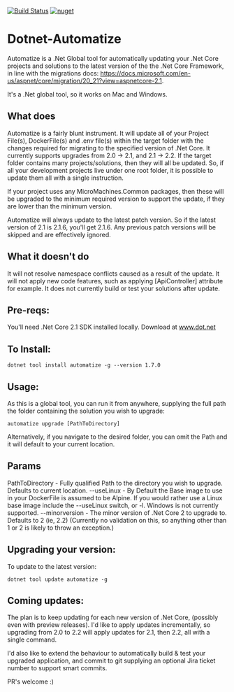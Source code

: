 [![Build Status](https://dev.azure.com/davidcook0284/davidcook/_apis/build/status/cookie1981.Dotnet-Automatize)](https://dev.azure.com/davidcook0284/davidcook/_build/latest?definitionId=1)
[![nuget](https://img.shields.io/nuget/v/Automatize.svg)](https://www.nuget.org/packages/Automatize/)

# Dotnet-Automatize

Automatize is a .Net Global tool for automatically updating your .Net Core projects and solutions to the latest version of the the .Net Core Framework, in line with the migrations
docs: https://docs.microsoft.com/en-us/aspnet/core/migration/20_21?view=aspnetcore-2.1.

It's a .Net global tool, so it works on Mac and Windows.


## What does 

Automatize is a fairly blunt instrument.
It will update all of your Project File(s), DockerFile(s) and .env file(s) within the target folder with the changes required for migrating to the specified version of .Net Core.
It currently supports upgrades from  2.0 -> 2.1, and 2.1 -> 2.2. 
If the target folder contains many projects/solutions, then they will all be updated. So, if all your development projects live under one root folder, it is possible to update them all with a single instruction.

If your project uses any MicroMachines.Common packages, then these will be upgraded to the minimum required version to support the update, if they are lower than the minimum version. 

Automatize will always update to the latest patch version. So if the latest version of 2.1 is 2.1.6, you'll get 2.1.6. Any previous patch versions will be skipped and are effectively ignored.


## What it doesn't do

It will not resolve namespace conflicts caused as a result of the update.
It will not apply new code features, such as applying [ApiController] attribute for example.
It does not currently build or test your solutions after update.


## Pre-reqs:
You'll need .Net Core 2.1 SDK installed locally. Download at www.dot.net



## To Install:

```
dotnet tool install automatize -g --version 1.7.0
```

## Usage:

As this is a global tool, you can run it from anywhere, supplying the full path the folder containing the solution you wish to upgrade:

```
automatize upgrade [PathToDirectory]
```

Alternatively, if you navigate to the desired folder, you can omit the Path and it will default to your current location.

## Params

PathToDirectory - Fully qualified Path to the directory you wish to upgrade. Defaults to current location.
--useLinux - By Default the Base image to use in your DockerFile is assumed to be Alpine. If you would rather use a Linux base image include the --useLinux switch, or -l. Windows is not currently supported.
--minorversion - The minor version of .Net Core 2 to upgrade to. Defaults to 2 (ie, 2.2) (Currently no validation on this, so anything other than 1 or 2 is likely to throw an exception.)

## Upgrading your version:

To update to the latest version: 

```
dotnet tool update automatize -g
```

## Coming updates:

The plan is to keep updating for each new version of .Net Core, (possibly even with preview releases).
I'd like to apply updates incrementally, so upgrading from 2.0 to 2.2 will apply updates for 2.1, then 2.2, all with a single command.

I'd also like to extend the behaviour to automatically build & test your upgraded application, and commit to git supplying an optional Jira ticket number to support smart commits.

PR's welcome :)